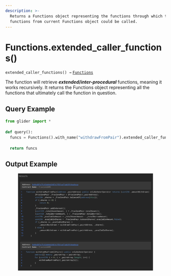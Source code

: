 ```yaml
---
description: >-
  Returns a Functions object representing the functions through which the
  functions from current Functions object could be called.
---
```


# Functions.extended\_caller\_functions()

`extended_caller_functions() →` [`Functions`](../callables/functions/)

The function will retrieve _**extended**_**/**_**inter-procedural**_ functions, meaning it works recursively. It returns the Functions object representing all the functions that ultimately call the function in question.

## Query Example

```python
from glider import *

def query():
  funcs = Functions().with_name("withdrawFromPair").extended_caller_functions().exec(2)
  
  return funcs
```

## Output Example

<figure><img src="../../.gitbook/assets/image (2) (1) (1) (1).png" alt=""><figcaption></figcaption></figure>
